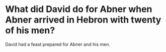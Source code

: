 # What did David do for Abner when Abner arrived in Hebron with twenty of his men?

David had a feast prepared for Abner and his men.
